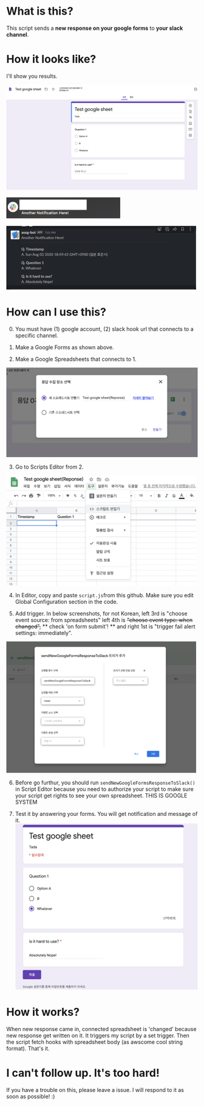 # What is this?

This script sends a **new response on your google forms** to **your slack channel**.

# How it looks like?

I'll show you results.

<img src="https://github.com/roeniss/google-forms-response-to-slack/blob/master/imgs/1%20create%20google%20forms.png?raw=true" witdh="500px" alt="google forms example"/>

<br />

<br />

<img src="https://github.com/roeniss/google-forms-response-to-slack/blob/master/imgs/6%20notification%20example.png?raw=true" width="300px" alt="slack notification example" />

<br />

<br />

<img src="https://github.com/roeniss/google-forms-response-to-slack/blob/master/imgs/7%20slack%20message%20example.png?raw=true" width="500px" alt="slack message example"/>

# How can I use this?

0. You must have (1) google account, (2) slack hook url that connects to a specific channel.

1. Make a Google Forms as shown above.

2. Make a Google Spreadsheets that connects to 1.

<img src="https://github.com/roeniss/google-forms-response-to-slack/blob/master/imgs/2%20collect%20response%20using%20google%20spreadsheets.png?raw=true" witdh="300px" alt="collect response using google spreadsheets">

3. Go to Scripts Editor from 2.

<img src="https://github.com/roeniss/google-forms-response-to-slack/blob/master/imgs/3%20goto%20scripts%20editor%20from%20spreadsheets.png?raw=true" width="500px" alt="goto scripts editor from spreadsheets">

4. In Editor, copy and paste `script.js`from this github. Make sure you edit Global Configuration section in the code.

5. Add trigger. In below screenshots, for not Korean, left 3rd is "choose event source: from spreadsheets" left 4th is ~~"choose event type: when changed",~~ ** check 'on form submit'! ** and right 1st is "trigger fail alert settings: immediately".

<img src="https://github.com/roeniss/google-forms-response-to-slack/blob/master/imgs/4%20add%20trigger%20after%20editing%20scripts.png?raw=true" width="500px" alt="add trigger after editing scripts">

6. Before go furthur, you should run `sendNewGoogleFormsResponseToSlack()` in Script Editor because you need to authorize your script to make sure your script get rights to see your own spreadsheet. THIS IS GOOGLE SYSTEM

7. Test it by answering your forms. You will get notification and message of it. <img src="https://github.com/roeniss/google-forms-response-to-slack/blob/master/imgs/5%20answer%20forms.png?raw=true" width="500px" alt="answer forms">

# How it works?

When new response came in, connected spreadsheet is 'changed' because new response get written on it. It triggers my script by a set trigger. Then the script fetch hooks with spreadsheet body (as awscome cool string format). That's it.

# I can't follow up. It's too hard!

If you have a trouble on this, please leave a issue. I will respond to it as soon as possible! :)
